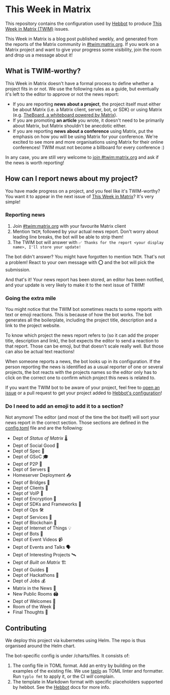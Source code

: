 # This Week in Matrix

This repository contains the configuration used by [Hebbot](https://github.com/haecker-felix/hebbot) to produce [This Week in Matrix (TWIM)](https://matrix.org/twim) issues.

This Week in Matrix is a blog post published weekly, and generated from the reports of the Matrix community in [#twim:matrix.org](https://matrix.to/#/#twim:matrix.org). If you work on a Matrix project and want to give your progress some visibility, join the room and drop us a message about it!

## What is TWIM-worthy?

This Week in Matrix doesn't have a formal process to define whether a project fits in or not. We use the following rules as a guide, but eventually it's left to the editor to approve or not the news report:

* If you are reporting **news about a project**, the project itself must either be about Matrix (i.e. a Matrix client, server, bot, or SDK) or using Matrix (e.g. [TheBoard, a whiteboard powered by Matrix](https://github.com/toger5/TheBoard)).
* If you are promoting **an article** you wrote, it doesn't need to be primarily about Matrix, but Matrix shouldn't be anecdotic either.
* If you are reporting **news about a conference** using Matrix, put the emphasis on how you will be using Matrix for your conference. We're excited to see more and more organisations using Matrix for their online conferences! TWIM must not become a billboard for every conference :)

In any case, you are still very welcome to [join #twim:matrix.org](https://matrix.to/#/#twim:matrix.org) and ask if the news is worth reporting!

## How can I report news about my project?

You have made progress on a project, and you feel like it's TWIM-worthy? You want it to appear in the next issue of [This Week in Matrix](https://matrix.org/twim)? It's very simple!

### Reporting news

1. Join [#twim:matrix.org](https://matrix.to/#/#twim:matrix.org) with your favourite Matrix client
2. Mention `TWIM`, followed by your actual news report. Don't worry about leading line breaks, the bot will be able to strip them!
3. The TWIM bot will answer with `✅ Thanks for the report <your display name>, I'll store your update!`

The bot didn't answer? You might have forgotten to mention `TWIM`. That's not a problem! React to your own message with ⭕️ and the bot will pick the submission.

And that's it! Your news report has been stored, an editor has been notified, and your update is very likely to make it to the next issue of TWIM!

### Going the extra mile

You might notice that the TWIM bot sometimes reacts to some reports with text or emoji reactions. This is because of how the bot works. The bot generates all the boilerplate, including the project title, description and a link to the project website.

To know which project the news report refers to (so it can add the proper title, description and link), the bot expects the editor to send a reaction to that report. Those can be emoji, but that doesn't scale really well. But those can also be actual text reactions!

When someone reports a news, the bot looks up in its configuration. If the person reporting the news is identified as a usual reporter of one or several projects, the bot reacts with the projects names so the editor only has to click on the correct one to confirm which project this news is related to.

If you want the TWIM bot to be aware of your project, feel free to [open an issue](https://github.com/matrix-org/twim-config/issues/new?assignees=&labels=&template=add_project.yml&title=%5BProject%5D+) or a pull request to get your project added to [Hebbot's configuration](https://github.com/matrix-org/twim-config/blob/master/config.toml)!

### Do I need to add an emoji to add it to a section?

Not anymore! The editor (and most of the time the bot itself) will sort your news report in the correct section. Those sections are defined in the [config.toml](https://github.com/matrix-org/twim-config/blob/master/config.toml) file and are the following:

* Dept of *Status of Matrix* 🌡️
* Dept of Social Good 🙆
* Dept of Spec 📜
* Dept of GSoC 🎓️
* Dept of P2P 👥
* Dept of Servers 🏢
* Homeserver Deployment 📥️
* Dept of Bridges 🌉
* Dept of Clients 📱
* Dept of VoIP 🤙
* Dept of Encryption 🔐
* Dept of SDKs and Frameworks 🧰
* Dept of Ops 🛠
* Dept of Services 🚀
* Dept of Blockchain 🤷
* Dept of Internet of Things 💡
* Dept of Bots 🤖
* Dept of Event Videos 📹
* Dept of Events and Talks 🗣️
* Dept of Interesting Projects 🛰️
* Dept of *Built on Matrix* 🏗️
* Dept of Guides 🧭
* Dept of Hackathons 🍕
* Dept of Jobs 💰️
* Matrix in the News 📰
* New Public Rooms 🏟️
* Dept of Welcomes 👐
* Room of the Week 📆
* Final Thoughts 💭

## Contributing

We deploy this project via kubernetes using Helm. The repo is thus organised around the Helm chart.

The bot-specific config is under /charts/files.
It consists of:

1. The config file in TOML format. Add an entry by building on the examples of the existing file.
   We use [taplo](https://taplo.tamasfe.dev/cli/usage/formatting.html) as TOML linter and formatter.
   Run `typlo fmt` to apply it, or the CI *will* complain.
2. The template in Markdown format with specific placeholders supported by hebbot.
   See the [Hebbot](https://github.com/haecker-felix/hebbot) docs for more info.
